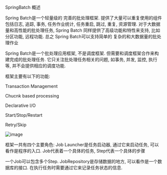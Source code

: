 SpringBatch 概述

Spring Batch是一个轻量级的 完善的批处理框架. 提供了大量可以重复使用的组件 包括日志, 追踪, 事务, 任务作业统计, 任务重启, 跳过, 重复, 资源管理. 对于大数据量和高性能的批处理任务, Spring Batch 同样提供了高级功能和特性来支持, 比如分区功能, 远程功能. 总之 Spring Batch可以支持简单的 复杂的和大数据量的批处理作业

Spring Batch是一个批处理应用框架, 不是调度框架. 但需要和调度框架合作来构建完成的批处理任务. 它只关注批处理任务相关的问题, 如事务, 并发, 监控, 执行等, 并不会提供相应的调度功能.

框架主要有以下的功能:

Transaction Management

Chucnk based processing

Declarative I/O

Start/Stop/Restart

Retry/Skip

![image](https://user-images.githubusercontent.com/40006814/163041955-21317f89-69e4-4266-ae1c-71cdfbf1a510.png)

框架一共有四个主要角色: Job Launcher是任务启动器, 通过它来启动任务, 可以看作是程序的入口. Job代表着一个具体的任务, Step代表一个具体的步骤

一个Job可以包含多个Step. JobRepository是存储数据的地方, 可以看作是一个数据库的接口. 在执行任务时需要通过它来记录任务状态的信息.
